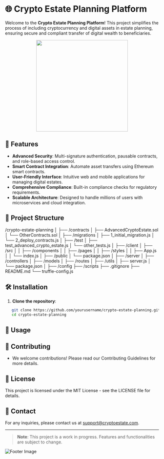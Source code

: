 # 🌐 Crypto Estate Planning Platform

Welcome to the **Crypto Estate Planning Platform**! This project simplifies the process of including cryptocurrency and digital assets in estate planning, ensuring secure and compliant transfer of digital wealth to beneficiaries.

<!-- ![Crypto Estate Planning](https://i.pinimg.com/736x/c0/62/17/c062170a610a46aca46ea85d6f0070f3.jpg) -->
<p align="center">
<img src="https://i.pinimg.com/originals/8f/06/04/8f0604aedc34d33d2f41113c312a588d.gif"  width="300">

## 🚀 Features

- **Advanced Security**: Multi-signature authentication, pausable contracts, and role-based access control.
- **Smart Contract Integration**: Automate asset transfers using Ethereum smart contracts.
- **User-Friendly Interface**: Intuitive web and mobile applications for managing digital estates.
- **Comprehensive Compliance**: Built-in compliance checks for regulatory requirements.
- **Scalable Architecture**: Designed to handle millions of users with microservices and cloud integration.

## 📂 Project Structure
/crypto-estate-planning
│
├── /contracts
│   ├── AdvancedCryptoEstate.sol
│   └── OtherContracts.sol
│
├── /migrations
│   ├── 1_initial_migration.js
│   └── 2_deploy_contracts.js
│
├── /test
│   ├── test_advanced_crypto_estate.js
│   └── other_tests.js
│
├── /client
│   ├── /src
│   │   ├── /components
│   │   ├── /pages
│   │   ├── /styles
│   │   ├── App.js
│   │   └── index.js
│   ├── /public
│   └── package.json
│
├── /server
│   ├── /controllers
│   ├── /models
│   ├── /routes
│   ├── /utils
│   ├── server.js
│   └── package.json
│
├── /config
├── /scripts
├── .gitignore
├── README.md
└── truffle-config.js


## 🛠️ Installation

1. **Clone the repository**:
```bash
   git clone https://github.com/yourusername/crypto-estate-planning.git
   cd crypto-estate-planning
```

## 📱 Usage



## 🤝 Contributing
- We welcome contributions! Please read our Contributing Guidelines  for more details.
## 📄 License
This project is licensed under the MIT License - see the LICENSE  file for details.
## 📧 Contact

For any inquiries, please contact us at [support@cryptoestate.com](mailto:support@cryptoestate.com).

---

> **Note**: This project is a work in progress. Features and functionalities are subject to change.

![Footer Image](https://via.placeholder.com/800x100.png?text=Thank+You+for+Visiting!)


